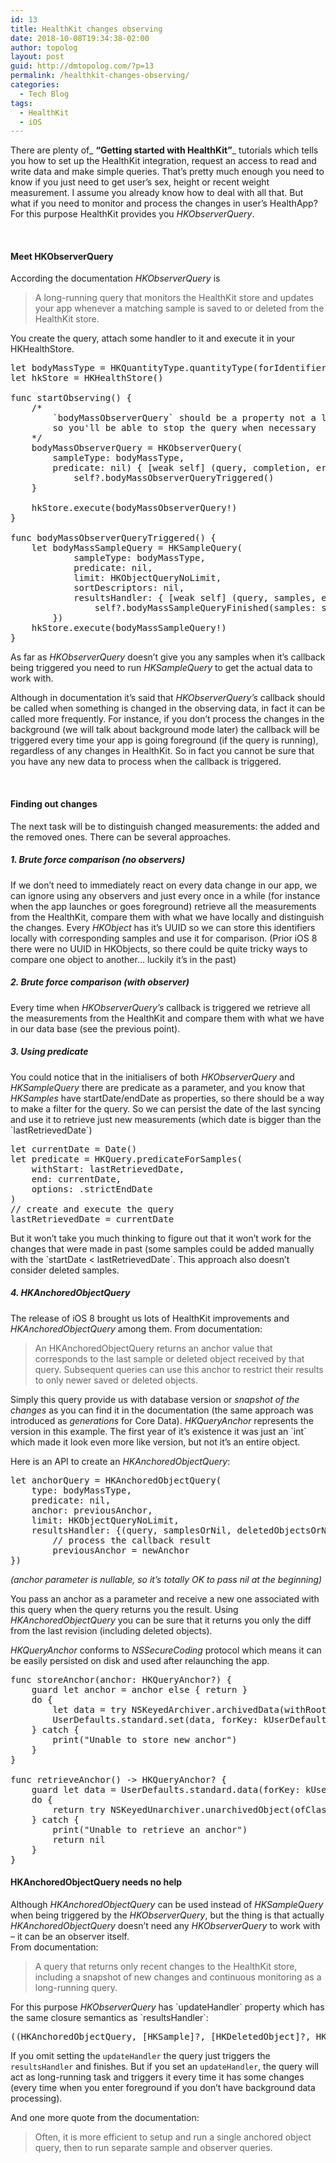 ```yaml
---
id: 13
title: HealthKit changes observing
date: 2018-10-08T19:34:38-02:00
author: topolog
layout: post
guid: http://dmtopolog.com/?p=13
permalink: /healthkit-changes-observing/
categories:
  - Tech Blog
tags:
  - HealthKit
  - iOS
---
```

There are plenty of_ **&#8220;Getting started with HealthKit&#8221;**_ tutorials which tells you how to set up the HealthKit integration, request an access to read and write data and make simple queries. That&#8217;s pretty much enough you need to know if you just need to get user&#8217;s sex, height or recent weight measurement. I assume you already know how to deal with all that. But what if you need to monitor and process the changes in user&#8217;s HealthApp? For this purpose HealthKit provides you _HKObserverQuery_.

&nbsp;

#### **Meet HKObserverQuery**

According the documentation _HKObserverQuery_ is

> A long-running query that monitors the HealthKit store and updates your app whenever a matching sample is saved to or deleted from the HealthKit store.

You create the query, attach some handler to it and execute it in your HKHealthStore.

<pre class="lang:swift decode:true">let bodyMassType = HKQuantityType.quantityType(forIdentifier: HKQuantityTypeIdentifier.bodyMass)!
let hkStore = HKHealthStore()

func startObserving() {
	/*
		`bodyMassObserverQuery` should be a property not a local variable,
		so you'll be able to stop the query when necessary
	*/
	bodyMassObserverQuery = HKObserverQuery(
		sampleType: bodyMassType,
		predicate: nil) { [weak self] (query, completion, error) in
			self?.bodyMassObserverQueryTriggered()
	}
	
	hkStore.execute(bodyMassObserverQuery!)
}

func bodyMassObserverQueryTriggered() {
    let bodyMassSampleQuery = HKSampleQuery(
            sampleType: bodyMassType,
            predicate: nil,
            limit: HKObjectQueryNoLimit,
            sortDescriptors: nil,
            resultsHandler: { [weak self] (query, samples, error) in
                self?.bodyMassSampleQueryFinished(samples: samples)
        })
    hkStore.execute(bodyMassSampleQuery!)
}</pre>

As far as _HKObserverQuery_ doesn&#8217;t give you any samples when it&#8217;s callback being triggered you need to run _HKSampleQuery_ to get the actual data to work with.

Although in documentation it&#8217;s said that _HKObserverQuery&#8217;s_ callback should be called when something is changed in the observing data, in fact it can be called more frequently. For instance, if you don&#8217;t process the changes in the background (we will talk about background mode later) the callback will be triggered every time your app is going foreground (if the query is running), regardless of any changes in HealthKit. So in fact you cannot be sure that you have any new data to process when the callback is triggered.

&nbsp;

#### **Finding out changes**

The next task will be to distinguish changed measurements: the added and the removed ones. There can be several approaches.

##### 1. Brute force comparison (no observers)

If we don&#8217;t need to immediately react on every data change in our app, we can ignore using any observers and just every once in a while (for instance when the app launches or goes foreground) retrieve all the measurements from the HealthKit, compare them with what we have locally and distinguish the changes. Every _HKObject_ has it&#8217;s UUID so we can store this identifiers locally with corresponding samples and use it for comparison. (Prior iOS 8 there were no UUID in HKObjects, so there could be quite tricky ways to compare one object to another&#8230; luckily it&#8217;s in the past)

##### 2. Brute force comparison (with observer)

Every time when _HKObserverQuery&#8217;s_ callback is triggered we retrieve all the measurements from the HealthKit and compare them with what we have in our data base (see the previous point).

##### 3. Using predicate

You could notice that in the initialisers of both _HKObserverQuery_ and _HKSampleQuery_ there are predicate as a parameter, and you know that _HKSamples_ have startDate/endDate as properties, so there should be a way to make a filter for the query. So we can persist the date of the last syncing and use it to retrieve just new measurements (which date is bigger than the \`lastRetrievedDate\`)

<pre class="lang:swift decode:true">let currentDate = Date()
let predicate = HKQuery.predicateForSamples(
    withStart: lastRetrievedDate,
    end: currentDate,
    options: .strictEndDate
)
// create and execute the query
lastRetrievedDate = currentDate</pre>

But it won&#8217;t take you much thinking to figure out that it won&#8217;t work for the changes that were made in past (some samples could be added manually with the \`startDate < lastRetrievedDate\`. This approach also doesn&#8217;t consider deleted samples.

##### 4. HKAnchoredObjectQuery

The release of iOS 8 brought us lots of HealthKit improvements and _HKAnchoredObjectQuery_ among them. From documentation:

> An HKAnchoredObjectQuery returns an anchor value that corresponds to the last sample or deleted object received by that query. Subsequent queries can use this anchor to restrict their results to only newer saved or deleted objects.

Simply this query provide us with database version or _snapshot of the changes_ as you can find it in the documentation (the same approach was introduced as _generations_ for Core Data). _HKQueryAnchor_ represents the version in this example. The first year of it&#8217;s existence it was just an \`int\` which made it look even more like version, but not it&#8217;s an entire object.

Here is an API to create an _HKAnchoredObjectQuery_:

<pre class="lang:swift decode:true ">let anchorQuery = HKAnchoredObjectQuery(
    type: bodyMassType,
    predicate: nil,
    anchor: previousAnchor,
    limit: HKObjectQueryNoLimit,
    resultsHandler: {(query, samplesOrNil, deletedObjectsOrNil, newAnchor, errorOrNil) in
        // process the callback result
        previousAnchor = newAnchor
})</pre>

_(anchor parameter is nullable, so it&#8217;s totally OK to pass nil at the beginning)_

You pass an anchor as a parameter and receive a new one associated with this query when the query returns you the result. Using _HKAnchoredObjectQuery_ you can be sure that it returns you only the diff from the last revision (including deleted objects).

_HKQueryAnchor_ conforms to _NSSecureCoding_ protocol which means it can be easily persisted on disk and used after relaunching the app.

<pre class="lang:swift decode:true">func storeAnchor(anchor: HKQueryAnchor?) {
    guard let anchor = anchor else { return }
    do {
        let data = try NSKeyedArchiver.archivedData(withRootObject: anchor, requiringSecureCoding: true)
        UserDefaults.standard.set(data, forKey: kUserDefaultsAnchorKey)
    } catch {
        print("Unable to store new anchor")
    }
}

func retrieveAnchor() -&gt; HKQueryAnchor? {
    guard let data = UserDefaults.standard.data(forKey: kUserDefaultsAnchorKey) else { return nil }
    do {
        return try NSKeyedUnarchiver.unarchivedObject(ofClass: HKQueryAnchor.self, from: data)
    } catch {
        print("Unable to retrieve an anchor")
        return nil
    }
}</pre>

#### 

#### **HKAnchoredObjectQuery needs no help**

Although _HKAnchoredObjectQuery_ can be used instead of _HKSampleQuery_ when being triggered by the _HKObserverQuery_, but the thing is that actually _HKAnchoredObjectQuery_ doesn&#8217;t need any _HKObserverQuery_ to work with &#8211; it can be an observer itself.  
From documentation:

> A query that returns only recent changes to the HealthKit store, including a snapshot of new changes and continuous monitoring as a long-running query.

For this purpose _HKObserverQuery_ has \`updateHandler\` property which has the same closure semantics as \`resultsHandler\`:

<pre class="lang:swift decode:true ">((HKAnchoredObjectQuery, [HKSample]?, [HKDeletedObject]?, HKQueryAnchor?, Error?) -&gt; Void)?</pre>

If you omit setting the `updateHandler` the query just triggers the `resultsHandler` and finishes. But if you set an `updateHandler`, the query will act as long-running task and triggers it every time it has some changes (every time when you enter foreground if you don&#8217;t have background data processing).

And one more quote from the documentation:

> Often, it is more efficient to setup and run a single anchored object query, then to run separate sample and observer queries.
